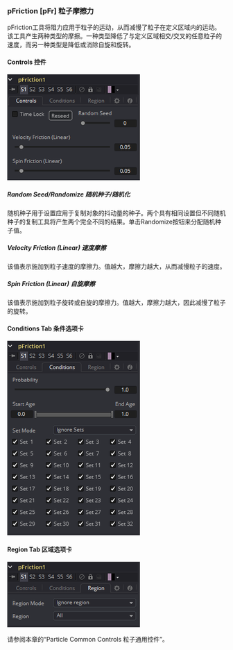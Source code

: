 ### pFriction [pFr] 粒子摩擦力

pFriction工具将阻力应用于粒子的运动，从而减慢了粒子在定义区域内的运动。该工具产生两种类型的摩擦。一种类型降低了与定义区域相交/交叉的任意粒子的速度，而另一种类型是降低或消除自旋和旋转。

#### Controls 控件

![pFr_Controls](images/pFr_Controls.png)

##### Random Seed/Randomize 随机种子/随机化

随机种子用于设置应用于复制对象的抖动量的种子。两个具有相同设置但不同随机种子的复制工具将产生两个完全不同的结果。单击Randomize按钮来分配随机种子值。

##### Velocity Friction (Linear) 速度摩擦

该值表示施加到粒子速度的摩擦力。值越大，摩擦力越大，从而减慢粒子的速度。

##### Spin Friction (Linear) 自旋摩擦

该值表示施加到粒子旋转或自旋的摩擦力。值越大，摩擦力越大，因此减慢了粒子的旋转。

#### Conditions Tab 条件选项卡

![pFr_ConditionsTab](images/pFr_ConditionsTab.png)

#### Region Tab 区域选项卡

![pFr_RegionTab](images/pFr_RegionTab.png)

请参阅本章的“Particle Common Controls 粒子通用控件”。